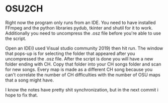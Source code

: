 # OSU2CH

Right now the program only runs from an IDE.
You need to have installed FFmpeg and the python libraries pydub, tkinter and shutil for it to work.
Additionally you need to uncompress the .osz file before you're able to use the script.

Open an IDE(I used Visual studio community 2019) then hit run. The window that pops-up is for selecting the folder that appeared after you uncompressed the .osz file.
After the script is done you will have a new folder ending with CH. Copy that folder into your CH songs folder and scan for new songs.
Every map is made as a different CH song because you can't correlate the number of CH difficulties with the number of OSU maps that a song might have.


I know the notes have pretty shit synchronization, but in the next commit i hope to fix that.

